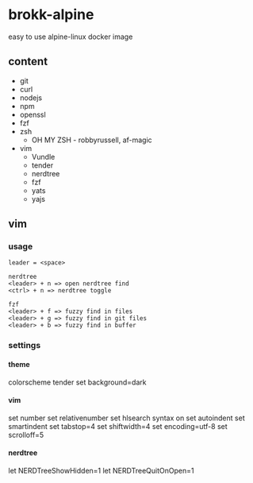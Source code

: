 # brokk-alpine
easy to use alpine-linux docker image

## content
- git
- curl
- nodejs
- npm
- openssl
- fzf
- zsh
    - OH MY ZSH - robbyrussell, af-magic
- vim
    - Vundle
    - tender
    - nerdtree
    - fzf
    - yats 
    - yajs

## vim
### usage
```
leader = <space>

nerdtree
<leader> + n => open nerdtree find
<ctrl> + n => nerdtree toggle

fzf
<leader> + f => fuzzy find in files
<leader> + g => fuzzy find in git files
<leader> + b => fuzzy find in buffer
```

### settings

#### theme
colorscheme tender
set background=dark

#### vim
set number
set relativenumber
set hlsearch
syntax on
set autoindent
set smartindent
set tabstop=4
set shiftwidth=4
set encoding=utf-8
set scrolloff=5

#### nerdtree
let NERDTreeShowHidden=1
let NERDTreeQuitOnOpen=1

